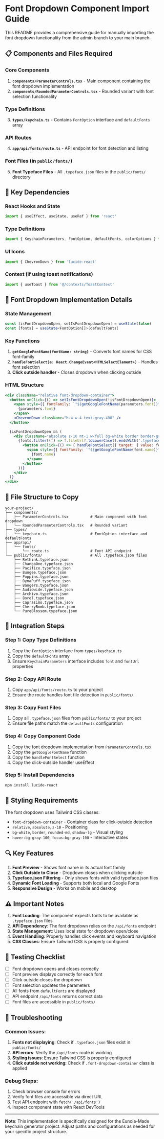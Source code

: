 # Font Dropdown Component Import Guide

This README provides a comprehensive guide for manually importing the font dropdown functionality from the admin branch to your main branch.

## 📋 Components and Files Required

### Core Components
1. **`components/ParameterControls.tsx`** - Main component containing the font dropdown implementation
2. **`components/RoundedParameterControls.tsx`** - Rounded variant with font selection functionality

### Type Definitions
3. **`types/keychain.ts`** - Contains `FontOption` interface and `defaultFonts` array

### API Routes
4. **`app/api/fonts/route.ts`** - API endpoint for font detection and listing

### Font Files (in `public/fonts/`)
5. **Font Typeface Files** - All `.typeface.json` files in the `public/fonts/` directory

## 🔧 Key Dependencies

### React Hooks and State
```typescript
import { useEffect, useState, useRef } from 'react'
```

### Type Definitions
```typescript
import { KeychainParameters, FontOption, defaultFonts, colorOptions } from '@/types/keychain'
```

### UI Icons
```typescript
import { ChevronDown } from 'lucide-react'
```

### Context (if using toast notifications)
```typescript
import { useToast } from '@/contexts/ToastContext'
```

## 🎯 Font Dropdown Implementation Details

### State Management
```typescript
const [isFontDropdownOpen, setIsFontDropdownOpen] = useState(false)
const [fonts] = useState<FontOption[]>(defaultFonts)
```

### Key Functions
1. **`getGoogleFontName(fontName: string)`** - Converts font names for CSS font-family
2. **`handleFontSelect(e: React.ChangeEvent<HTMLSelectElement>)`** - Handles font selection
3. **Click outside handler** - Closes dropdown when clicking outside

### HTML Structure
```jsx
<div className="relative font-dropdown-container">
  <button onClick={() => setIsFontDropdownOpen(!isFontDropdownOpen)}>
    <span style={{ fontFamily: `"${getGoogleFontName(parameters.font)}", sans-serif` }}>
      {parameters.font}
    </span>
    <ChevronDown className="h-4 w-4 text-gray-400" />
  </button>
  
  {isFontDropdownOpen && (
    <div className="absolute z-10 mt-1 w-full bg-white border border-gray-300 rounded-md shadow-lg max-h-60 overflow-auto">
      {fonts.filter((f) => f.fileUrl?.toLowerCase().endsWith('.typeface.json')).map((font) => (
        <button onClick={() => { handleFontSelect({ target: { value: font.value } } as any); setIsFontDropdownOpen(false) }}>
          <span style={{ fontFamily: `"${getGoogleFontName(font.name)}", sans-serif` }}>
            {font.name}
          </span>
        </button>
      ))}
    </div>
  )}
</div>
```

## 📁 File Structure to Copy

```
your-project/
├── components/
│   ├── ParameterControls.tsx          # Main component with font dropdown
│   └── RoundedParameterControls.tsx   # Rounded variant
├── types/
│   └── keychain.ts                    # FontOption interface and defaultFonts
├── app/api/
│   └── fonts/
│       └── route.ts                   # Font API endpoint
└── public/fonts/                      # All .typeface.json files
    ├── Rethink.typeface.json
    ├── ChangaOne.typeface.json
    ├── Pacifico.typeface.json
    ├── Bungee.typeface.json
    ├── Poppins.typeface.json
    ├── DynaPuff.typeface.json
    ├── Bangers.typeface.json
    ├── Audiowide.typeface.json
    ├── Archivo.typeface.json
    ├── Borel.typeface.json
    ├── Caprasimo.typeface.json
    ├── CherryBomb.typeface.json
    └── PureBlossom.typeface.json
```

## 🔄 Integration Steps

### Step 1: Copy Type Definitions
1. Copy the `FontOption` interface from `types/keychain.ts`
2. Copy the `defaultFonts` array
3. Ensure `KeychainParameters` interface includes `font` and `fontUrl` properties

### Step 2: Copy API Route
1. Copy `app/api/fonts/route.ts` to your project
2. Ensure the route handles font file detection in `public/fonts/`

### Step 3: Copy Font Files
1. Copy all `.typeface.json` files from `public/fonts/` to your project
2. Ensure file paths match the `defaultFonts` configuration

### Step 4: Copy Component Code
1. Copy the font dropdown implementation from `ParameterControls.tsx`
2. Copy the `getGoogleFontName` function
3. Copy the `handleFontSelect` function
4. Copy the click-outside handler useEffect

### Step 5: Install Dependencies
```bash
npm install lucide-react
```

## 🎨 Styling Requirements

The font dropdown uses Tailwind CSS classes:
- `font-dropdown-container` - Container class for click-outside detection
- `relative`, `absolute`, `z-10` - Positioning
- `bg-white`, `border`, `rounded-md`, `shadow-lg` - Visual styling
- `hover:bg-gray-100`, `focus:bg-gray-100` - Interactive states

## 🔍 Key Features

1. **Font Preview** - Shows font name in its actual font family
2. **Click Outside to Close** - Dropdown closes when clicking outside
3. **Typeface.json Filtering** - Only shows fonts with valid typeface.json files
4. **Dynamic Font Loading** - Supports both local and Google Fonts
5. **Responsive Design** - Works on mobile and desktop

## ⚠️ Important Notes

1. **Font Loading**: The component expects fonts to be available as `.typeface.json` files
2. **API Dependency**: The font dropdown relies on the `/api/fonts` endpoint
3. **State Management**: Uses local state for dropdown open/close
4. **Event Handling**: Properly handles click events and keyboard navigation
5. **CSS Classes**: Ensure Tailwind CSS is properly configured

## 🧪 Testing Checklist

- [ ] Font dropdown opens and closes correctly
- [ ] Font preview displays correctly for each font
- [ ] Click outside closes the dropdown
- [ ] Font selection updates the parameters
- [ ] All fonts from `defaultFonts` are displayed
- [ ] API endpoint `/api/fonts` returns correct data
- [ ] Font files are accessible in `public/fonts/`

## 🔧 Troubleshooting

### Common Issues:
1. **Fonts not displaying**: Check if `.typeface.json` files exist in `public/fonts/`
2. **API errors**: Verify the `/api/fonts` route is working
3. **Styling issues**: Ensure Tailwind CSS is properly configured
4. **Click outside not working**: Check if `.font-dropdown-container` class is applied

### Debug Steps:
1. Check browser console for errors
2. Verify font files are accessible via direct URL
3. Test API endpoint with `fetch('/api/fonts')`
4. Inspect component state with React DevTools

---

**Note**: This implementation is specifically designed for the Eunoia-Made keychain generator project. Adjust paths and configurations as needed for your specific project structure.
